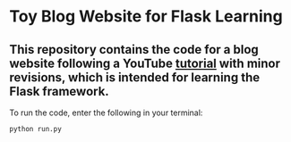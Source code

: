 # Toy Blog Website for Flask Learning
This repository contains the code for a blog website following a YouTube [tutorial](https://www.youtube.com/playlist?list=PL-osiE80TeTs4UjLw5MM6OjgkjFeUxCYH) with minor revisions, which is intended for learning the Flask framework.
----
To run the code, enter the following in your terminal:
```
python run.py
```
